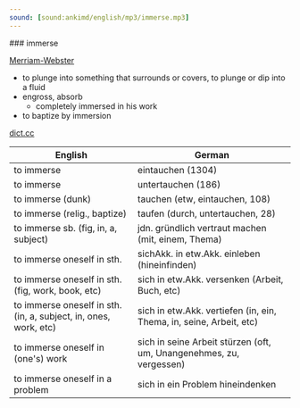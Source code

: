 ```yaml
---
sound: [sound:ankimd/english/mp3/immerse.mp3]
---
```


\### immerse

[Merriam-Webster](https://www.merriam-webster.com/dictionary/immerse)

- to plunge into something that surrounds or covers, to plunge or dip into a fluid
- engross, absorb
    - completely immersed in his work
- to baptize by immersion

[dict.cc](https://www.dict.cc/immerse)

| English        | German       |
| -------------- | ------------ |
| to immerse | eintauchen (1304) |
| to immerse | untertauchen (186) |
| to immerse (dunk) | tauchen (etw, eintauchen, 108) |
| to immerse (relig., baptize) | taufen (durch, untertauchen, 28) |
| to immerse sb. (fig, in, a, subject) | jdn. gründlich vertraut machen (mit, einem, Thema) |
| to immerse oneself in sth. | sichAkk. in etw.Akk. einleben (hineinfinden) |
| to immerse oneself in sth. (fig, work, book, etc) | sich in etw.Akk. versenken (Arbeit, Buch, etc) |
| to immerse oneself in sth. (in, a, subject, in, ones, work, etc) | sich in etw.Akk. vertiefen (in, ein, Thema, in, seine, Arbeit, etc) |
| to immerse oneself in (one's) work | sich in seine Arbeit stürzen (oft, um, Unangenehmes, zu, vergessen) |
| to immerse oneself in a problem | sich in ein Problem hineindenken |

